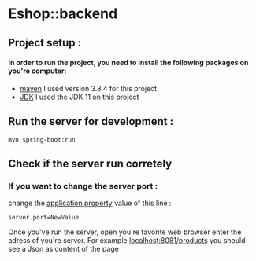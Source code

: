 # Eshop::backend

## Project setup :

#### In order to run the project, you need to install the following packages on you're computer: 
  - [maven](https://docs.npmjs.com/downloading-and-installing-node-js-and-npm) I used version 3.8.4 for this project
  - [JDK](https://www.oracle.com/java/technologies/downloads/) I used the JDK 11 on this project

## Run the server for development :
```
mvn spring-boot:run
```

## Check if the server run corretely

### If you want to change the server port :


change the [application.property](/src/main/resources/application.properties) value of this line :
    
```
server.port=NewValue
```

Once you've run the server, open you're favorite web browser enter the adress of you're server. For example 
[localhost:8081/products]('localhost:8081/products')
you should see a Json as content of the page
